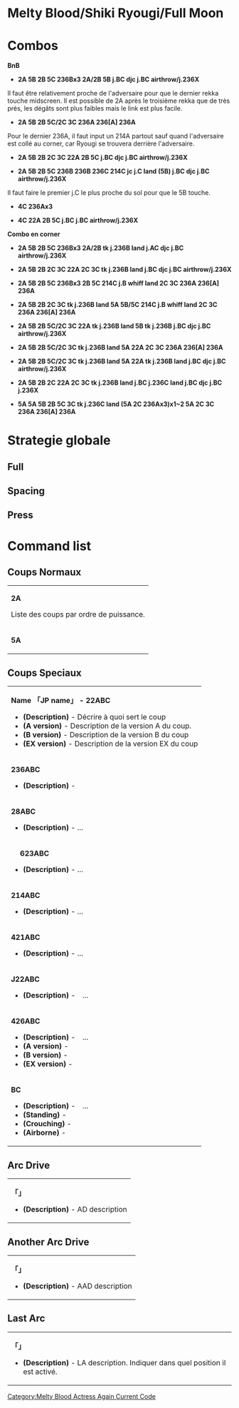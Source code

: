 # Melty Blood/Shiki Ryougi/Full Moon

# Combos

**BnB**

- **2A 5B 2B 5C 236Bx3 2A/2B 5B j.BC djc j.BC airthrow/j.236X**

  
Il faut être relativement proche de l'adversaire pour que le dernier
rekka touche midscreen. Il est possible de 2A après le troisième rekka
que de très près, les dégâts sont plus faibles mais le link est plus
facile.

- **2A 5B 2B 5C/2C 3C 236A 236\[A\] 236A**

  
Pour le dernier 236A, il faut input un 214A partout sauf quand
l'adversaire est collé au corner, car Ryougi se trouvera derrière
l'adversaire.

- **2A 5B 2B 2C 3C 22A 2B 5C j.BC djc j.BC airthrow/j.236X**

<!-- -->

- **2A 5B 2B 5C 236B 236B 236C 214C jc j.C land (5B) j.BC djc j.BC
  airthrow/j.236X**

Il faut faire le premier j.C le plus proche du sol pour que le 5B
touche.

- **4C 236Ax3**

<!-- -->

- **4C 22A 2B 5C j.BC j.BC airthrow/j.236X**

**Combo en corner**

- **2A 5B 2B 5C 236Bx3 2A/2B tk j.236B land j.AC djc j.BC
  airthrow/j.236X**

<!-- -->

- **2A 5B 2B 2C 3C 22A 2C 3C tk j.236B land j.BC djc j.BC
  airthrow/j.236X**

<!-- -->

- **2A 5B 2B 5C 236Bx3 2B 5C 214C j.B whiff land 2C 3C 236A 236\[A\]
  236A**

<!-- -->

- **2A 5B 2B 2C 3C tk j.236B land 5A 5B/5C 214C j.B whiff land 2C 3C
  236A 236\[A\] 236A**

<!-- -->

- **2A 5B 2B 5C/2C 3C 22A tk j.236B land 5B tk j.236B j.BC djc j.BC
  airthrow/j.236X**

<!-- -->

- **2A 5B 2B 5C/2C 3C tk j.236B land 5A 22A 2C 3C 236A 236\[A\] 236A**

<!-- -->

- **2A 5B 2B 5C/2C 3C tk j.236B land 5A 22A tk j.236B land j.BC djc j.BC
  airthrow/j.236X**

<!-- -->

- **2A 5B 2B 2C 22A 2C 3C tk j.236B land j.BC j.236C land j.BC djc j.BC
  j.236X**

<!-- -->

- **5A 5A 5B 2B 5C 3C tk j.236C land (5A 2C 236Ax3)x1\~2 5A 2C 3C 236A
  236\[A\] 236A**

# Strategie globale

## Full

## Spacing

## Press

# Command list

## Coups Normaux

<table>
<tbody>
<tr class="odd">
<td><p><strong>2A</strong></p>
<p>Liste des coups par ordre de puissance.</p></td>
</tr>
<tr class="even">
<td><p><strong>5A</strong></p></td>
</tr>
</tbody>
</table>

## Coups Speciaux

<table>
<tbody>
<tr class="odd">
<td><p><strong>Name 「JP name」 - 22ABC</strong></p>
<ul>
<li><strong>(Description)</strong> - Décrire à quoi sert le coup</li>
<li><strong>(A version)</strong> - Description de la version A du
coup.</li>
<li><strong>(B version)</strong> - Description de la version B du
coup</li>
<li><strong>(EX version)</strong> - Description de la version EX du
coup</li>
</ul></td>
</tr>
<tr class="even">
<td><p><strong>236ABC</strong></p>
<ul>
<li><strong>(Description)</strong> -</li>
</ul></td>
</tr>
<tr class="odd">
<td><p><strong>28ABC</strong></p>
<ul>
<li><strong>(Description)</strong> - ...</li>
</ul></td>
</tr>
<tr class="even">
<td><p><strong>　 623ABC</strong></p>
<ul>
<li><strong>(Description)</strong> - ...</li>
</ul></td>
</tr>
<tr class="odd">
<td><p><strong>214ABC</strong></p>
<ul>
<li><strong>(Description)</strong> - ...</li>
</ul></td>
</tr>
<tr class="even">
<td><p><strong>421ABC</strong></p>
<ul>
<li><strong>(Description)</strong> - ...</li>
</ul></td>
</tr>
<tr class="odd">
<td><p><strong>J22ABC</strong></p>
<ul>
<li><strong>(Description)</strong> -　...</li>
</ul></td>
</tr>
<tr class="even">
<td><p><strong>426ABC</strong></p>
<ul>
<li><strong>(Description)</strong> -　...</li>
<li><strong>(A version)</strong> -</li>
<li><strong>(B version)</strong> -</li>
<li><strong>(EX version)</strong> -</li>
</ul></td>
</tr>
<tr class="odd">
<td><p><strong>BC</strong></p>
<ul>
<li><strong>(Description)</strong> -　...</li>
<li><strong>(Standing)</strong> -</li>
<li><strong>(Crouching)</strong> -</li>
<li><strong>(Airborne)</strong> -</li>
</ul></td>
</tr>
</tbody>
</table>

## Arc Drive

<table>
<tbody>
<tr class="odd">
<td><p><strong>「」</strong></p>
<ul>
<li><strong>(Description)</strong> - AD description</li>
</ul></td>
</tr>
</tbody>
</table>

## Another Arc Drive

<table>
<tbody>
<tr class="odd">
<td><p><strong>「」</strong></p>
<ul>
<li><strong>(Description)</strong> - AAD description</li>
</ul></td>
</tr>
</tbody>
</table>

## Last Arc

<table>
<tbody>
<tr class="odd">
<td><p><strong>「」</strong></p>
<ul>
<li><strong>(Description)</strong> - LA description. Indiquer dans quel
position il est activé.</li>
</ul></td>
</tr>
</tbody>
</table>

[Category:Melty Blood Actress Again Current
Code](Category:Melty_Blood_Actress_Again_Current_Code "wikilink")
